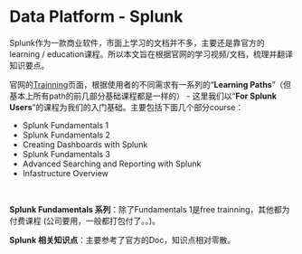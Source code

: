 # Data Platform - Splunk



Splunk作为一款商业软件，市面上学习的文档并不多，主要还是靠官方的learning / education课程。所以本文旨在根据官网的学习视频/文档，梳理并翻译知识要点。

官网的[Trainning](https://www.splunk.com/en_us/training.html)页面，根据使用者的不同需求有一系列的“**Learning Paths**”（但基本上所有path的前几部分基础课程都是一样的） - 这里我们以“**For Splunk Users**”的课程为我们的入门基础。主要包括下面几个部分course：

- Splunk Fundamentals 1
- Splunk Fundamentals 2
- Creating Dashboards with Splunk
- Splunk Fundamentals 3
- Advanced Searching and Reporting with Splunk
- Infastructure Overview

<br>

**Splunk Fundamentals 系列**：除了Fundamentals 1是free trainning，其他都为付费课程 (公司要用，一般都打包付了。。)。

**Splunk 相关知识点**：主要参考了官方的Doc，知识点相对零散。


